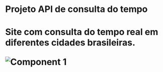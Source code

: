 <h1>Projeto API de consulta do tempo<h1/>

Site com consulta do tempo real em diferentes cidades brasileiras.

![Component 1](https://user-images.githubusercontent.com/117870057/201236445-7ee5a035-19d7-4b2b-901d-8c03915fd761.png)


